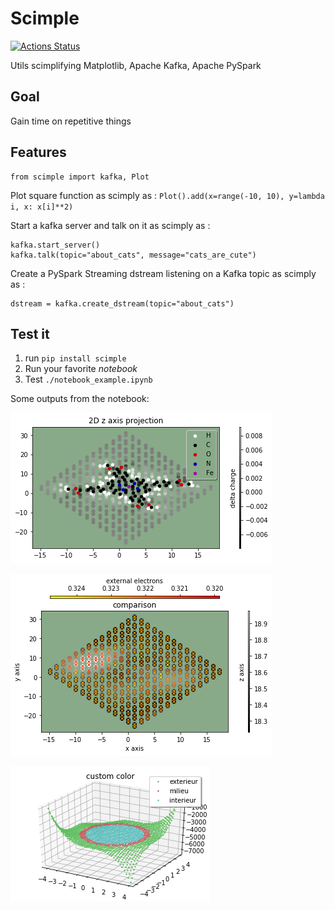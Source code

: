 
# Scimple
[![Actions Status](https://github.com/enzobnl/scimple/workflows/PyPI/badge.svg)](https://github.com/enzobnl/scimple/actions)


Utils scimplifying Matplotlib, Apache Kafka, Apache PySpark
## Goal
Gain time on repetitive things
## Features
```
from scimple import kafka, Plot
```
Plot square function as scimply as : 
`Plot().add(x=range(-10, 10), y=lambda i, x: x[i]**2)`

Start a kafka server and talk on it as scimply as : 
```
kafka.start_server()
kafka.talk(topic="about_cats", message="cats_are_cute")
```

Create a PySpark Streaming dstream listening on a Kafka topic as scimply as : 
```
dstream = kafka.create_dstream(topic="about_cats")
```
## Test it

1. run  `pip install scimple` 
2. Run your favorite *notebook* 
3. Test `./notebook_example.ipynb`

Some outputs from the notebook:

![](https://github.com/EnzoBnl/Scimple/blob/master/screens/1.png)

![](https://github.com/EnzoBnl/Scimple/blob/master/screens/2.png)

![](https://github.com/EnzoBnl/Scimple/blob/master/screens/3.png)
